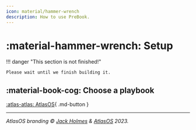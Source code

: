 ```yaml
---
icon: material/hammer-wrench
description: How to use PreBook.
---
```


# :material-hammer-wrench: Setup

!!! danger "This section is not finished!"

    Please wait until we finish building it.

## :material-book-cog: Choose a playbook

[:atlas-atlas: AtlasOS](faq.md){ .md-button }



-----


*AtlasOS branding &copy; [Jack Holmes](https://jackholmes.zip) & [AtlasOS](https://atlasos.net) 2023.*